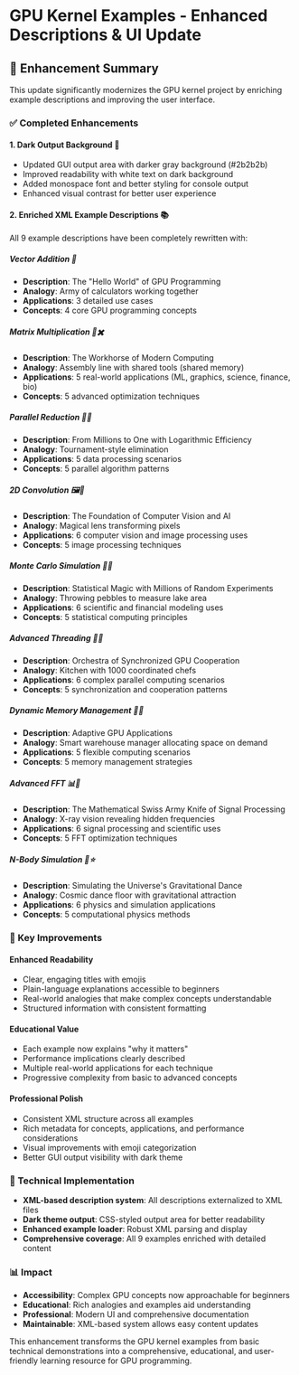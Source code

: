 # GPU Kernel Examples - Enhanced Descriptions & UI Update

## 🎉 Enhancement Summary

This update significantly modernizes the GPU kernel project by enriching example descriptions and improving the user interface.

### ✅ Completed Enhancements

#### 1. **Dark Output Background** 🌚
- Updated GUI output area with darker gray background (#2b2b2b)
- Improved readability with white text on dark background
- Added monospace font and better styling for console output
- Enhanced visual contrast for better user experience

#### 2. **Enriched XML Example Descriptions** 📚
All 9 example descriptions have been completely rewritten with:

##### **Vector Addition** 🧮
- **Description**: The "Hello World" of GPU Programming
- **Analogy**: Army of calculators working together
- **Applications**: 3 detailed use cases
- **Concepts**: 4 core GPU programming concepts

##### **Matrix Multiplication** 🧮✖️
- **Description**: The Workhorse of Modern Computing  
- **Analogy**: Assembly line with shared tools (shared memory)
- **Applications**: 5 real-world applications (ML, graphics, science, finance, bio)
- **Concepts**: 5 advanced optimization techniques

##### **Parallel Reduction** 🌳➕
- **Description**: From Millions to One with Logarithmic Efficiency
- **Analogy**: Tournament-style elimination 
- **Applications**: 5 data processing scenarios
- **Concepts**: 5 parallel algorithm patterns

##### **2D Convolution** 🖼️🔄
- **Description**: The Foundation of Computer Vision and AI
- **Analogy**: Magical lens transforming pixels
- **Applications**: 6 computer vision and image processing uses
- **Concepts**: 5 image processing techniques

##### **Monte Carlo Simulation** 🎯🎲
- **Description**: Statistical Magic with Millions of Random Experiments
- **Analogy**: Throwing pebbles to measure lake area
- **Applications**: 6 scientific and financial modeling uses
- **Concepts**: 5 statistical computing principles

##### **Advanced Threading** 🧵🤝
- **Description**: Orchestra of Synchronized GPU Cooperation
- **Analogy**: Kitchen with 1000 coordinated chefs
- **Applications**: 6 complex parallel computing scenarios
- **Concepts**: 5 synchronization and cooperation patterns

##### **Dynamic Memory Management** 💾🔄
- **Description**: Adaptive GPU Applications
- **Analogy**: Smart warehouse manager allocating space on demand
- **Applications**: 5 flexible computing scenarios
- **Concepts**: 5 memory management strategies

##### **Advanced FFT** 📊🔄
- **Description**: The Mathematical Swiss Army Knife of Signal Processing
- **Analogy**: X-ray vision revealing hidden frequencies
- **Applications**: 6 signal processing and scientific uses
- **Concepts**: 5 FFT optimization techniques

##### **N-Body Simulation** 🌌⭐
- **Description**: Simulating the Universe's Gravitational Dance
- **Analogy**: Cosmic dance floor with gravitational attraction
- **Applications**: 6 physics and simulation applications
- **Concepts**: 5 computational physics methods

### 🎯 Key Improvements

#### **Enhanced Readability**
- Clear, engaging titles with emojis
- Plain-language explanations accessible to beginners
- Real-world analogies that make complex concepts understandable
- Structured information with consistent formatting

#### **Educational Value**
- Each example now explains "why it matters"
- Performance implications clearly described
- Multiple real-world applications for each technique
- Progressive complexity from basic to advanced concepts

#### **Professional Polish**
- Consistent XML structure across all examples
- Rich metadata for concepts, applications, and performance considerations
- Visual improvements with emoji categorization
- Better GUI output visibility with dark theme

### 🔧 Technical Implementation
- **XML-based description system**: All descriptions externalized to XML files
- **Dark theme output**: CSS-styled output area for better readability
- **Enhanced example loader**: Robust XML parsing and display
- **Comprehensive coverage**: All 9 examples enriched with detailed content

### 📊 Impact
- **Accessibility**: Complex GPU concepts now approachable for beginners
- **Educational**: Rich analogies and examples aid understanding
- **Professional**: Modern UI and comprehensive documentation
- **Maintainable**: XML-based system allows easy content updates

This enhancement transforms the GPU kernel examples from basic technical demonstrations into a comprehensive, educational, and user-friendly learning resource for GPU programming.
